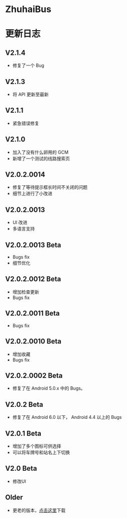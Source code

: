 # ZhuhaiBus

# 更新日志

## V2.1.4

- 修复了一个 Bug

## V2.1.3

- 将 API 更新至最新

## V2.1.1

- 紧急错误修复

## V2.1.0

- 加入了没有什么卵用的 GCM
- 新增了一个测试的线路搜索页

## V2.0.2.0014

- 修复了等待提示框长时间不关闭的问题
- 细节上进行了小改进

## V2.0.2.0013

- UI 改进
- 多语言支持

## V2.0.2.0013 Beta

- Bugs fix
- 细节优化

## V2.0.2.0012 Beta

- 增加检查更新
- Bugs fix

## V2.0.2.0011 Beta

- Bugs fix

## V2.0.2.0010 Beta

- 增加收藏
- Bugs fix

## V2.0.2.0002 Beta

- 修复了在 Android 5.0.x 中的 Bugs。

## V2.0.2 Beta

- 修复了在 Android 6.0 以下， Android 4.4 以上的 Bugs

## V2.0.1 Beta

- 增加了多个图标可供选择
- 可以将车牌号和站名上下切换

## V2.0 Beta

- 修改UI

## Older

- 更老的版本，[点击这里](https://lab.yhtng.com/ZhuhaiBus/files/zhuhaibus-debug-0.9.1.apk)下载
